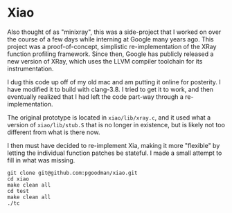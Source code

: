 # Xiao

Also thought of as "minixray", this was a side-project that I worked on over the
course of a few days while interning at Google many years ago. This project was
a proof-of-concept, simplistic re-implementation of the XRay function profiling
framework. Since then, Google has publicly released a new version of XRay, which
uses the LLVM compiler toolchain for its instrumentation.

I dug this code up off of my old mac and am putting it online for posterity. I
have modified it to build with clang-3.8. I tried to get it to work, and then
eventually realized that I had left the code part-way through a re-implementation.

The original prototype is located in `xiao/lib/xray.c`, and it used what a version
of `xiao/lib/stub.S` that is no longer in existence, but is likely not too 
different from what is there now.

I then must have decided to re-implement Xia, making it more "flexible" by letting
the individual function patches be stateful. I made a small attempt to fill in what
was missing.

```
git clone git@github.com:pgoodman/xiao.git
cd xiao
make clean all
cd test
make clean all
./tc
```